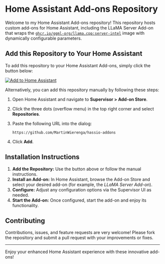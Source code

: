 # Home Assistant Add-ons Repository

Welcome to my Home Assistant Add-ons repository! This repository hosts custom add-ons for Home Assistant, including the LLaMA Server Add-on that wraps the [`ghcr.io/ggml-org/llama.cpp:server-intel`](https://github.com/ggml-org/llama.cpp/blob/master/docs/docker.md) image with dynamically configurable parameters.

## Add this Repository to Your Home Assistant

To add this repository to your Home Assistant Add-ons, simply click the button below:

[![Add to Home Assistant](https://camo.githubusercontent.com/8cec5af6ba93659beb5352741334ef3bbee70c4cb725f20832a1b897dfb8fc5f/68747470733a2f2f6d792e686f6d652d617373697374616e742e696f2f6261646765732f686163735f7265706f7369746f72792e737667)](https://my.home-assistant.io/redirect/repository/?repository=https://github.com/MartinWierenga/hassio-addons)


Alternatively, you can add this repository manually by following these steps:

1. Open Home Assistant and navigate to **Supervisor > Add-on Store**.
2. Click the three dots (overflow menu) in the top right corner and select **Repositories**.
3. Paste the following URL into the dialog:

    ```
    https://github.com/MartinWierenga/hassio-addons
    ```

4. Click **Add**.

## Installation Instructions

1. **Add the Repository:** Use the button above or follow the manual instructions.
2. **Install an Add-on:** In Home Assistant, browse the Add-on Store and select your desired add-on (for example, the *LLaMA Server Add-on*).
3. **Configure:** Adjust any configuration options via the Supervisor UI as needed.
4. **Start the Add-on:** Once configured, start the add-on and enjoy its functionality.

## Contributing

Contributions, issues, and feature requests are very welcome! Please fork the repository and submit a pull request with your improvements or fixes.

---

Enjoy your enhanced Home Assistant experience with these innovative add-ons!
